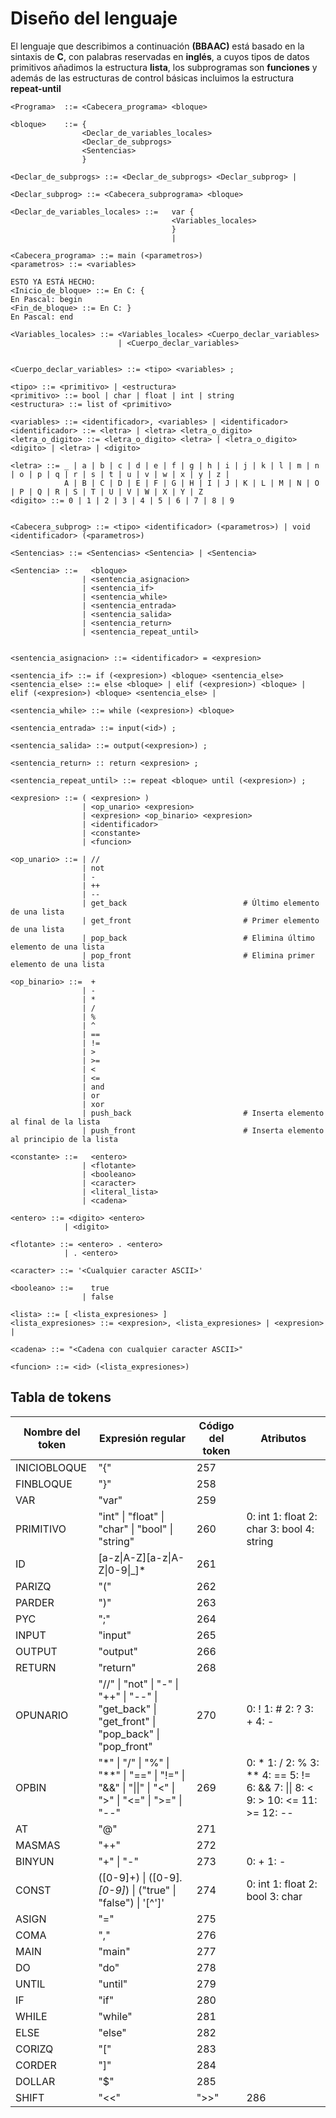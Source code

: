 # Diseño del lenguaje
El lenguaje que describimos a continuación **(BBAAC)** está basado en la sintaxis de **C**, con palabras reservadas en **inglés**, a cuyos tipos de datos primitivos añadimos la estructura **lista**, los subprogramas son **funciones** y además de las estructuras de control básicas incluimos la estructura **repeat-until**


```BNF
<Programa>  ::= <Cabecera_programa> <bloque>

<bloque>    ::= {
                <Declar_de_variables_locales>
                <Declar_de_subprogs>
                <Sentencias>
                }

<Declar_de_subprogs> ::= <Declar_de_subprogs> <Declar_subprog> |

<Declar_subprog> ::= <Cabecera_subprograma> <bloque>

<Declar_de_variables_locales> ::=   var {
                                    <Variables_locales>
                                    }
                                    |

<Cabecera_programa> ::= main (<parametros>)
<parametros> ::= <variables> 

ESTO YA ESTÁ HECHO:
<Inicio_de_bloque> ::= En C: {
En Pascal: begin
<Fin_de_bloque> ::= En C: }
En Pascal: end

<Variables_locales> ::= <Variables_locales> <Cuerpo_declar_variables>
                        | <Cuerpo_declar_variables>


<Cuerpo_declar_variables> ::= <tipo> <variables> ;

<tipo> ::= <primitivo> | <estructura>
<primitivo> ::= bool | char | float | int | string
<estructura> ::= list of <primitivo>

<variables> ::= <identificador>, <variables> | <identificador>
<identificador> ::= <letra> | <letra> <letra_o_digito>
<letra_o_digito> ::= <letra_o_digito> <letra> | <letra_o_digito> <digito> | <letra> | <digito>

<letra> ::= _ | a | b | c | d | e | f | g | h | i | j | k | l | m | n | o | p | q | r | s | t | u | v | w | x | y | z |
            A | B | C | D | E | F | G | H | I | J | K | L | M | N | O | P | Q | R | S | T | U | V | W | X | Y | Z
<digito> ::= 0 | 1 | 2 | 3 | 4 | 5 | 6 | 7 | 8 | 9


<Cabecera_subprog> ::= <tipo> <identificador> (<parametros>) | void <identificador> (<parametros>)

<Sentencias> ::= <Sentencias> <Sentencia> | <Sentencia>

<Sentencia> ::=   <bloque>
                | <sentencia_asignacion>
                | <sentencia_if>
                | <sentencia_while>
                | <sentencia_entrada>
                | <sentencia_salida>
                | <sentencia_return>
                | <sentencia_repeat_until>


<sentencia_asignacion> ::= <identificador> = <expresion>

<sentencia_if> ::= if (<expresion>) <bloque> <sentencia_else>
<sentencia_else> ::= else <bloque> | elif (<expresion>) <bloque> | elif (<expresion>) <bloque> <sentencia_else> |

<sentencia_while> ::= while (<expresion>) <bloque>

<sentencia_entrada> ::= input(<id>) ;

<sentencia_salida> ::= output(<expresion>) ;

<sentencia_return> :: return <expresion> ;

<sentencia_repeat_until> ::= repeat <bloque> until (<expresion>) ;

<expresion> ::= ( <expresion> )
                | <op_unario> <expresion>
                | <expresion> <op_binario> <expresion>
                | <identificador>
                | <constante>
                | <funcion>

<op_unario> ::= | //
                | not
                | -
                | ++
                | --
                | get_back                          # Último elemento de una lista
                | get_front                         # Primer elemento de una lista
                | pop_back                          # Elimina último elemento de una lista
                | pop_front                         # Elimina primer elemento de una lista

<op_binario> ::=  +
                | -
                | *
                | /
                | %
                | ^
                | ==
                | !=
                | >
                | >=
                | <
                | <=
                | and
                | or
                | xor
                | push_back                         # Inserta elemento al final de la lista
                | push_front                        # Inserta elemento al principio de la lista

<constante> ::=   <entero>
                | <flotante>
                | <booleano>
                | <caracter>
                | <literal_lista>
                | <cadena>

<entero> ::= <digito> <entero>
            | <digito>

<flotante> ::= <entero> . <entero>
            | . <entero>

<caracter> ::= '<Cualquier caracter ASCII>'

<booleano> ::=    true
                | false

<lista> ::= [ <lista_expresiones> ]
<lista_expresiones> ::= <expresion>, <lista_expresiones> | <expresion> |

<cadena> ::= "<Cadena con cualquier caracter ASCII>"

<funcion> ::= <id> (<lista_expresiones>)

```


## Tabla de tokens

| Nombre del token | Expresión regular | Código del token | Atributos |
|------------------|-------------------------------------------------|------------------|---------------------------------------------------------|
| INICIOBLOQUE  | "{" | 257 | |
| FINBLOQUE  | "}" | 258 | |
| VAR      | "var" | 259 | |
| PRIMITIVO | "int" \| "float" \| "char" \| "bool" \| "string" | 260 | 0: int 1: float 2: char 3: bool 4: string|
| ID         | [a-z\|A-Z][a-z\|A-Z\|0-9\|_]* | 261 | |
| PARIZQ     | "(" | 262 | |
| PARDER     | ")" | 263 | |
| PYC        | ";" | 264 | |
| INPUT        | "input" | 265 | |
| OUTPUT       | "output" | 266 | |
| RETURN     | "return" | 268 | |
| OPUNARIO   | "//" \| "not" \| "-" \| "++" \| "--" \| "get_back"  \| "get_front"  \| "pop_back"  \| "pop_front" | 270 | 0: ! 1: # 2: ? 3: + 4: - | TODO
| OPBIN      | "*" \| "/" \| "%" \| "**" \| "==" \| "!=" \| "&&" \| "\|\|" \| "<" \| ">" \| "<=" \| ">=" \| "--" | 269 | 0: * 1: / 2: % 3: ** 4: == 5: != 6: && 7: \|\| 8: < 9: > 10: <= 11: >= 12: -- |
| AT         | "@"   | 271 | |
| MASMAS     | "++"  | 272 | |
| BINYUN     | "+" \| "-" | 273 | 0: + 1: - |
| CONST      | ([0-9]+) \| ([0-9]*\.[0-9]*) \| ("true" \| "false") \| \'[^\']\'  | 274 | 0: int 1: float 2: bool 3: char |
| ASIGN      | "=" | 275 | |
| COMA       | "," | 276 | |
| MAIN       | "main" | 277 | |
| DO         | "do" | 278 | |
| UNTIL      | "until" | 279 | |
| IF         | "if" | 280 | |
| WHILE      | "while" | 281 | |
| ELSE       | "else" | 282 | |
| CORIZQ     | "[" | 283 | |
| CORDER     | "]" | 284 | |
| DOLLAR     | "$"   | 285 | |
| SHIFT      | "<<" | ">>" | 286 | 0: << 1: >> |